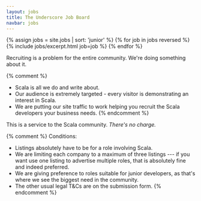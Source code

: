```yaml
---
layout: jobs
title: The Underscore Job Board
navbar: jobs
---
```


<article class="job-listing">
    {% assign jobs = site.jobs | sort: 'junior' %}
    {% for job in jobs reversed %}
    {% include jobs/excerpt.html job=job %}
    {% endfor %}
</article>

<p class="text-center">
  Recruiting is a problem for the entire community. We're doing something about it.
</p>

{% comment %}
- Scala is all we do and write about.
- Our audience is extremely targeted - every visitor is demonstrating an interest in Scala.
- We are putting our site traffic to work helping you recruit the Scala developers your business needs.
{% endcomment %}

<p class="text-center">
  This is a service to the Scala community. <em>There's no charge.</em>
</p>

{% comment %}
Conditions:

- Listings absolutely have to be for a role involving Scala.
- We are limiting each company to a maximum of three listings --- if you want use one listing to advertise multiple roles, that is absolutely fine and indeed preferred.
- We are giving preference to roles suitable for junior developers, as that's where we see the biggest need in the community.
- The other usual legal T&amp;Cs are on the submission form.
{% endcomment %}

<script>
  uio.jobListing.init(".job-listing")
</script>
